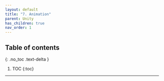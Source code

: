 ```yaml
---
layout: default
title: "7. Animation"
parent: Unity
has_children: true
nav_order: 1
---
```


## Table of contents
{: .no_toc .text-delta }

1. TOC
{:toc}

---

